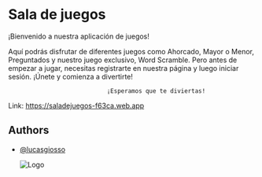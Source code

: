 
# Sala de juegos


¡Bienvenido a nuestra aplicación de juegos!

Aquí podrás disfrutar de diferentes juegos como Ahorcado, Mayor o Menor, Preguntados y nuestro juego exclusivo, Word Scramble. Pero antes de empezar a jugar, necesitas registrarte en nuestra página y luego iniciar sesión. ¡Únete y comienza a divertirte!

                                ¡Esperamos que te diviertas!

Link: https://saladejuegos-f63ca.web.app


## Authors

- [@lucasgiosso](https://www.github.com/lucasgiosso)

    ![Logo](https://firebasestorage.googleapis.com/v0/b/saladejuegos-f63ca.appspot.com/o/Dise%C3%B1o%20sin%20t%C3%ADtulo.png?alt=media&token=d7e00267-d8cd-4104-b5f7-1a6402612399)

